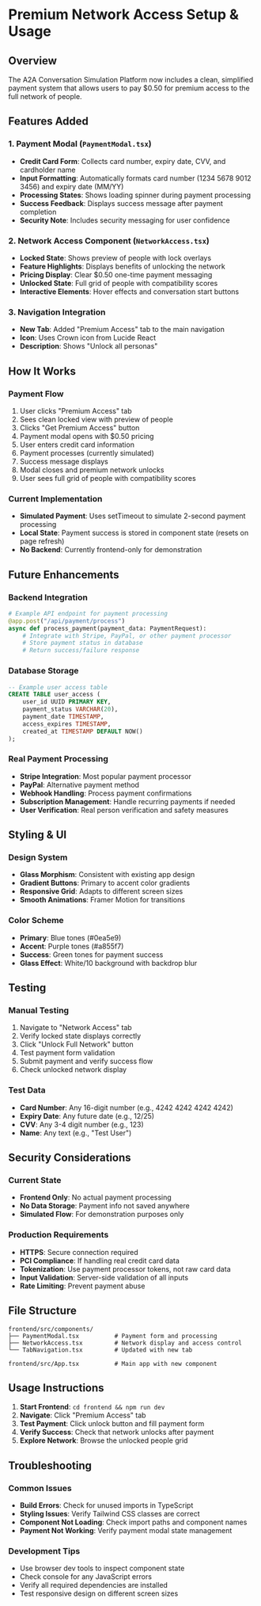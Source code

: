 # Premium Network Access Setup & Usage

## Overview

The A2A Conversation Simulation Platform now includes a clean, simplified payment system that allows users to pay $0.50 for premium access to the full network of people.

## Features Added

### 1. Payment Modal (`PaymentModal.tsx`)
- **Credit Card Form**: Collects card number, expiry date, CVV, and cardholder name
- **Input Formatting**: Automatically formats card number (1234 5678 9012 3456) and expiry date (MM/YY)
- **Processing States**: Shows loading spinner during payment processing
- **Success Feedback**: Displays success message after payment completion
- **Security Note**: Includes security messaging for user confidence

### 2. Network Access Component (`NetworkAccess.tsx`)
- **Locked State**: Shows preview of people with lock overlays
- **Feature Highlights**: Displays benefits of unlocking the network
- **Pricing Display**: Clear $0.50 one-time payment messaging
- **Unlocked State**: Full grid of people with compatibility scores
- **Interactive Elements**: Hover effects and conversation start buttons

### 3. Navigation Integration
- **New Tab**: Added "Premium Access" tab to the main navigation
- **Icon**: Uses Crown icon from Lucide React
- **Description**: Shows "Unlock all personas"

## How It Works

### Payment Flow
1. User clicks "Premium Access" tab
2. Sees clean locked view with preview of people
3. Clicks "Get Premium Access" button
4. Payment modal opens with $0.50 pricing
5. User enters credit card information
6. Payment processes (currently simulated)
7. Success message displays
8. Modal closes and premium network unlocks
9. User sees full grid of people with compatibility scores

### Current Implementation
- **Simulated Payment**: Uses setTimeout to simulate 2-second payment processing
- **Local State**: Payment success is stored in component state (resets on page refresh)
- **No Backend**: Currently frontend-only for demonstration

## Future Enhancements

### Backend Integration
```python
# Example API endpoint for payment processing
@app.post("/api/payment/process")
async def process_payment(payment_data: PaymentRequest):
    # Integrate with Stripe, PayPal, or other payment processor
    # Store payment status in database
    # Return success/failure response
```

### Database Storage
```sql
-- Example user access table
CREATE TABLE user_access (
    user_id UUID PRIMARY KEY,
    payment_status VARCHAR(20),
    payment_date TIMESTAMP,
    access_expires TIMESTAMP,
    created_at TIMESTAMP DEFAULT NOW()
);
```

### Real Payment Processing
- **Stripe Integration**: Most popular payment processor
- **PayPal**: Alternative payment method
- **Webhook Handling**: Process payment confirmations
- **Subscription Management**: Handle recurring payments if needed
- **User Verification**: Real person verification and safety measures

## Styling & UI

### Design System
- **Glass Morphism**: Consistent with existing app design
- **Gradient Buttons**: Primary to accent color gradients
- **Responsive Grid**: Adapts to different screen sizes
- **Smooth Animations**: Framer Motion for transitions

### Color Scheme
- **Primary**: Blue tones (#0ea5e9)
- **Accent**: Purple tones (#a855f7)
- **Success**: Green tones for payment success
- **Glass Effect**: White/10 background with backdrop blur

## Testing

### Manual Testing
1. Navigate to "Network Access" tab
2. Verify locked state displays correctly
3. Click "Unlock Full Network" button
4. Test payment form validation
5. Submit payment and verify success flow
6. Check unlocked network display

### Test Data
- **Card Number**: Any 16-digit number (e.g., 4242 4242 4242 4242)
- **Expiry Date**: Any future date (e.g., 12/25)
- **CVV**: Any 3-4 digit number (e.g., 123)
- **Name**: Any text (e.g., "Test User")

## Security Considerations

### Current State
- **Frontend Only**: No actual payment processing
- **No Data Storage**: Payment info not saved anywhere
- **Simulated Flow**: For demonstration purposes only

### Production Requirements
- **HTTPS**: Secure connection required
- **PCI Compliance**: If handling real credit card data
- **Tokenization**: Use payment processor tokens, not raw card data
- **Input Validation**: Server-side validation of all inputs
- **Rate Limiting**: Prevent payment abuse

## File Structure

```
frontend/src/components/
├── PaymentModal.tsx          # Payment form and processing
├── NetworkAccess.tsx         # Network display and access control
└── TabNavigation.tsx         # Updated with new tab

frontend/src/App.tsx          # Main app with new component
```

## Usage Instructions

1. **Start Frontend**: `cd frontend && npm run dev`
2. **Navigate**: Click "Premium Access" tab
3. **Test Payment**: Click unlock button and fill payment form
4. **Verify Success**: Check that network unlocks after payment
5. **Explore Network**: Browse the unlocked people grid

## Troubleshooting

### Common Issues
- **Build Errors**: Check for unused imports in TypeScript
- **Styling Issues**: Verify Tailwind CSS classes are correct
- **Component Not Loading**: Check import paths and component names
- **Payment Not Working**: Verify payment modal state management

### Development Tips
- Use browser dev tools to inspect component state
- Check console for any JavaScript errors
- Verify all required dependencies are installed
- Test responsive design on different screen sizes
